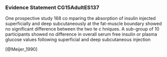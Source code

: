 ### Evidence Statement CG15AdultES137
One prospective study 168 co mparing the absorption of insulin injected superficially and deep subcutaneously at the fat-muscle boundary showed no significant difference between the two te c hniques. A sub-group of 10 participants showed no difference in overall serum free insulin or plasma glucose values following superficial and deep subcutaneous injection



[@Meijer_1990]
